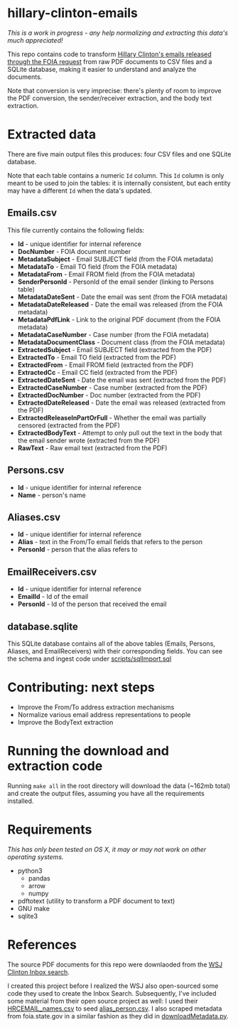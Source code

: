 # hillary-clinton-emails

*This is a work in progress - any help normalizing and extracting this data's much appreciated!*

This repo contains code to transform [Hillary Clinton's emails released through the FOIA request](https://foia.state.gov/Search/Results.aspx?collection=Clinton_Email) from raw PDF documents to CSV files and a SQLite database, making it easier to understand and analyze the documents.

Note that conversion is very imprecise: there's plenty of room to improve the PDF conversion, the sender/receiver extraction, and the body text extraction.

# Extracted data

There are five main output files this produces: four CSV files and one SQLite database.

Note that each table contains a numeric `Id` column. This `Id` column is only meant to be used to join the tables: it is internally consistent, but each entity may have a different `Id` when the data's updated.

## Emails.csv

This file currently contains the following fields:

 - **Id** - unique identifier for internal reference
 - **DocNumber** - FOIA document number
 - **MetadataSubject** - Email SUBJECT field (from the FOIA metadata)
 - **MetadataTo** - Email TO field (from the FOIA metadata)
 - **MetadataFrom** - Email FROM field (from the FOIA metadata)
 - **SenderPersonId** - PersonId of the email sender (linking to Persons table)
 - **MetadataDateSent** - Date the email was sent (from the FOIA metadata)
 - **MetadataDateReleased** - Date the email was released (from the FOIA metadata)
 - **MetadataPdfLink** - Link to the original PDF document (from the FOIA metadata)
 - **MetadataCaseNumber** - Case number (from the FOIA metadata)
 - **MetadataDocumentClass** - Document class (from the FOIA metadata)
 - **ExtractedSubject** - Email SUBJECT field (extracted from the PDF)
 - **ExtractedTo** - Email TO field (extracted from the PDF)
 - **ExtractedFrom** - Email FROM field (extracted from the PDF)
 - **ExtractedCc** - Email CC field (extracted from the PDF)
 - **ExtractedDateSent** - Date the email was sent (extracted from the PDF)
 - **ExtractedCaseNumber** - Case number (extracted from the PDF)
 - **ExtractedDocNumber** - Doc number (extracted from the PDF)
 - **ExtractedDateReleased** - Date the email was released (extracted from the PDF)
 - **ExtractedReleaseInPartOrFull** - Whether the email was partially censored (extracted from the PDF)
 - **ExtractedBodyText** - Attempt to only pull out the text in the body that the email sender wrote (extracted from the PDF)
 - **RawText** - Raw email text (extracted from the PDF)

## Persons.csv

 - **Id** - unique identifier for internal reference
 - **Name** - person's name

## Aliases.csv

 - **Id** - unique identifier for internal reference
 - **Alias** - text in the From/To email fields that refers to the person
 - **PersonId** - person that the alias refers to

## EmailReceivers.csv

 - **Id** - unique identifier for internal reference
 - **EmailId** - Id of the email
 - **PersonId** - Id of the person that received the email

## database.sqlite

This SQLite database contains all of the above tables (Emails, Persons, Aliases, and EmailReceivers) with their corresponding fields. You can see the schema and ingest code under [scripts/sqlImport.sql](https://github.com/benhamner/hillary-clinton-emails/blob/master/scripts/sqliteImport.sql)

# Contributing: next steps

 - Improve the From/To address extraction mechanisms
 - Normalize various email address representations to people
 - Improve the BodyText extraction

# Running the download and extraction code

Running `make all` in the root directory will download the data (~162mb total) and create the output files, assuming you have all the requirements installed.

# Requirements

*This has only been tested on OS X, it may or may not work on other operating systems.*

 - python3
   - pandas
   - arrow
   - numpy
 - pdftotext (utility to transform a PDF document to text)
 - GNU make
 - sqlite3

# References

The source PDF documents for this repo were downlaoded from the [WSJ Clinton Inbox search](http://graphics.wsj.com/hillary-clinton-email-documents/).

I created this project before I realized the WSJ also open-sourced some code they used to create the Inbox Search. Subsequently, I've included some material from their open source project as well: I used their [HRCEMAIL_names.csv](https://raw.githubusercontent.com/wsjdata/clinton-email-cruncher/d8dc1916465b90e4147460f9e432cf9cafc8d3b5/HRCEMAIL_names.csv) to seed [alias_person.csv](https://github.com/benhamner/hillary-clinton-emails/blob/master/output/versionedInput.csv). I also scraped metadata from foia.state.gov in a similar fashion as they did in [downloadMetadata.py](https://github.com/wsjdata/clinton-email-cruncher/blob/master/downloadMetadata.py).